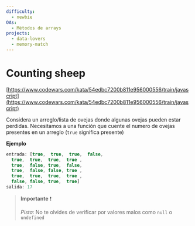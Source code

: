 ```yaml
---
difficulty:
  - newbie
OAs:
  - Métodos de arrays
projects:
  - data-lovers
  - memory-match
---
```


# Counting sheep

[https://www.codewars.com/kata/54edbc7200b811e956000556/train/javascript](https://www.codewars.com/kata/54edbc7200b811e956000556/train/javascript)

Considera un arreglo/lista de ovejas donde algunas ovejas pueden estar perdidas.
Necesitamos a una función que cuente el numero de ovejas presentes en un arreglo
(`true` significa presente)

__Ejemplo__

```js
entrada: [true,  true,  true,  false,
  true,  true,  true,  true ,
  true,  false, true,  false,
  true,  false, false, true ,
  true,  true,  true,  true ,
  false, false, true,  true]
salida: 17
```

> __Importante__ ❗
>
> _Pista_: No te olvides de verificar por valores malos como `null` o `undefined`
